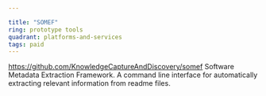 ```yaml
---

title: "SOMEF"
ring: prototype tools
quadrant: platforms-and-services
tags: paid
---
```

https://github.com/KnowledgeCaptureAndDiscovery/somef
Software Metadata Extraction Framework. A command line interface for automatically extracting relevant information from readme files.
